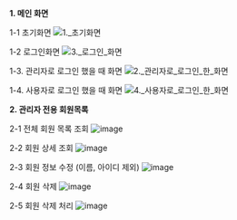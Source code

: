 **1. 메인 화면**

1-1 초기화면
![1._초기화면](/uploads/ce2333196be3d4aab41f5b62e8050dad/1._초기화면.png)

1-2 로그인화면
![3._로그인_화면](/uploads/59927b8eeebbacb5bf53480db723f546/3._로그인_화면.png)

1-3. 관리자로 로그인 했을 때 화면
![2._관리자로_로그인_한_화면](/uploads/5cb91f7c7a687b2da1cc2f9ee48e246c/2._관리자로_로그인_한_화면.png)

1-4. 사용자로 로그인 했을 때 화면
![4._사용자로_로그인_한_화면](/uploads/4443c8a4ef4f4f143ac3fc896b269d2c/4._사용자로_로그인_한_화면.png)

**2. 관리자 전용 회원목록**

2-1 전체 회원 목록 조회
![image](/uploads/0c00bae75919919a7ac6e7d2773b4df1/image.png)

2-2 회원 상세 조회
![image](/uploads/b5a75de4164b7aeb4562e84a90f9d776/image.png)

2-3 회원 정보 수정 (이름, 아이디 제외)
![image](/uploads/4e9b5bc0eb9808b3139ffff6be624345/image.png)

2-4 회원 삭제
![image](/uploads/7d73c18fa1b9b484849f35c10885de35/image.png)

2-5 회원 삭제 처리
![image](/uploads/1d5ee9bc4281baa2ed59edaf9944d9bc/image.png)
